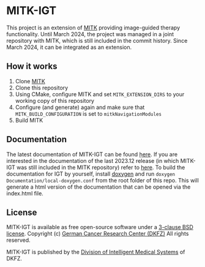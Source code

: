 MITK-IGT
========

This project is an extension of [MITK](https://github.com/MITK/MITK) providing image-guided therapy functionality. Until March 2024, the project was managed in a joint repository with MITK, which is still included in the commit history. Since March 2024, it can be integrated as an extension.

How it works
------------

1. Clone [MITK](https://github.com/MITK/MITK)
2. Clone this repository
3. Using CMake, configure MITK and set `MITK_EXTENSION_DIRS` to your working copy of this repository
4. Configure (and generate) again and make sure that `MITK_BUILD_CONFIGURATION` is set to `mitkNavigationModules`
5. Build MITK

Documentation
------------
The latest documentation of MITK-IGT can be found [ḥere](https://imsy-dkfz.github.io/MITK-IGT/). If you are interested in the documentation of the last 2023.12 release (in which MITK-IGT was still included in the MITK repository) refer to [here](https://docs.mitk.org/2023.12/IGTConcepts.html).
To build the documentation for IGT by yourself, install [doxygen](https://doxygen.nl/index.html) and run `doxygen Documentation/local-doxygen.conf` from the root folder of this repo. This will generate a html version of the documentation that can be opened via the index.html file.

License
-------

MITK-IGT is available as free open-source software under a [3-clause BSD license](LICENSE). Copyright (c) [German Cancer Research Center (DKFZ)](https://www.dkfz.de) All rights reserved.

MITK-IGT is published by the [Division of Intelligent Medical Systems](https://github.com/IMSY-DKFZ) of DKFZ. 
